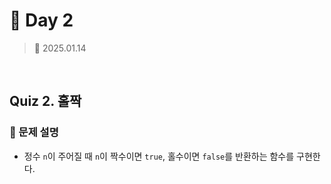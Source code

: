 # 🌻 Day 2

> 📅 2025.01.14

<br>

## Quiz 2. 홀짝

### 📍 문제 설명

- 정수 `n`이 주어질 때 `n`이 짝수이면 `true`, 홀수이면 `false`를 반환하는 함수를 구현한다.
